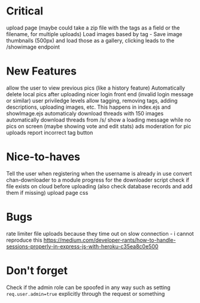 # Critical
upload page (maybe could take a zip file with the tags as a field or the filename, for multiple uploads)
Load images based by tag - Save image thumbnails (500px) and load those as a gallery, clicking leads to the /showimage endpoint

# New Features
allow the user to view previous pics (like a history feature)
Automatically delete local pics after uploading
nicer login front end (invalid login message or similar)
user priviledge levels allow tagging, removing tags, adding descriptions, uploading images, etc. This happens in index.ejs and showImage.ejs
automaticaly download threads with 150 images
automatically download threads from /s/
show a loading message while no pics on screen (maybe showing vote and edit stats)
ads
moderation for pic uploads
report incorrect tag button

# Nice-to-haves
Tell the user when registering when the username is already in use
convert chan-downloader to a module
progress for the downloader script
check if file exists on cloud before uploading (also check database records and add them if missing)
upload page css

# Bugs
rate limiter file uploads because they time out on slow connection - i cannot reproduce this
https://medium.com/developer-rants/how-to-handle-sessions-properly-in-express-js-with-heroku-c35ea8c0e500

# Don't forget
Check if the admin role can be spoofed in any way such as setting `req.user.admin=true` explicitly through the request or something
